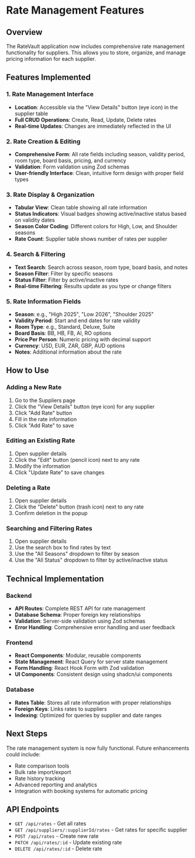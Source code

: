 # Rate Management Features

## Overview
The RateVault application now includes comprehensive rate management functionality for suppliers. This allows you to store, organize, and manage pricing information for each supplier.

## Features Implemented

### 1. Rate Management Interface
- **Location**: Accessible via the "View Details" button (eye icon) in the supplier table
- **Full CRUD Operations**: Create, Read, Update, Delete rates
- **Real-time Updates**: Changes are immediately reflected in the UI

### 2. Rate Creation & Editing
- **Comprehensive Form**: All rate fields including season, validity period, room type, board basis, pricing, and currency
- **Validation**: Form validation using Zod schemas
- **User-friendly Interface**: Clean, intuitive form design with proper field types

### 3. Rate Display & Organization
- **Tabular View**: Clean table showing all rate information
- **Status Indicators**: Visual badges showing active/inactive status based on validity dates
- **Season Color Coding**: Different colors for High, Low, and Shoulder seasons
- **Rate Count**: Supplier table shows number of rates per supplier

### 4. Search & Filtering
- **Text Search**: Search across season, room type, board basis, and notes
- **Season Filter**: Filter by specific seasons
- **Status Filter**: Filter by active/inactive rates
- **Real-time Filtering**: Results update as you type or change filters

### 5. Rate Information Fields
- **Season**: e.g., "High 2025", "Low 2026", "Shoulder 2025"
- **Validity Period**: Start and end dates for rate validity
- **Room Type**: e.g., Standard, Deluxe, Suite
- **Board Basis**: BB, HB, FB, AI, RO options
- **Price Per Person**: Numeric pricing with decimal support
- **Currency**: USD, EUR, ZAR, GBP, AUD options
- **Notes**: Additional information about the rate

## How to Use

### Adding a New Rate
1. Go to the Suppliers page
2. Click the "View Details" button (eye icon) for any supplier
3. Click "Add Rate" button
4. Fill in the rate information
5. Click "Add Rate" to save

### Editing an Existing Rate
1. Open supplier details
2. Click the "Edit" button (pencil icon) next to any rate
3. Modify the information
4. Click "Update Rate" to save changes

### Deleting a Rate
1. Open supplier details
2. Click the "Delete" button (trash icon) next to any rate
3. Confirm deletion in the popup

### Searching and Filtering Rates
1. Open supplier details
2. Use the search box to find rates by text
3. Use the "All Seasons" dropdown to filter by season
4. Use the "All Status" dropdown to filter by active/inactive status

## Technical Implementation

### Backend
- **API Routes**: Complete REST API for rate management
- **Database Schema**: Proper foreign key relationships
- **Validation**: Server-side validation using Zod schemas
- **Error Handling**: Comprehensive error handling and user feedback

### Frontend
- **React Components**: Modular, reusable components
- **State Management**: React Query for server state management
- **Form Handling**: React Hook Form with Zod validation
- **UI Components**: Consistent design using shadcn/ui components

### Database
- **Rates Table**: Stores all rate information with proper relationships
- **Foreign Keys**: Links rates to suppliers
- **Indexing**: Optimized for queries by supplier and date ranges

## Next Steps

The rate management system is now fully functional. Future enhancements could include:
- Rate comparison tools
- Bulk rate import/export
- Rate history tracking
- Advanced reporting and analytics
- Integration with booking systems for automatic pricing

## API Endpoints

- `GET /api/rates` - Get all rates
- `GET /api/suppliers/:supplierId/rates` - Get rates for specific supplier
- `POST /api/rates` - Create new rate
- `PATCH /api/rates/:id` - Update existing rate
- `DELETE /api/rates/:id` - Delete rate
